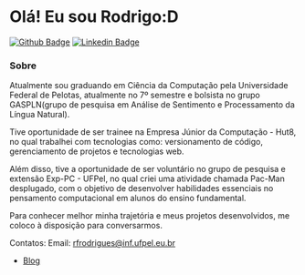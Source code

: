 # Olá! Eu sou Rodrigo:D

[![Github Badge](https://img.shields.io/badge/-Github-000?style=flat-square&logo=Github&logoColor=white&link=https://https://github.com/rferreirarodrigues)](https://github.com/rferreirarodrigues)
[![Linkedin Badge](https://img.shields.io/badge/-LinkedIn-blue?style=flat-square&logo=Linkedin&logoColor=white&link=https://www.linkedin.com/in/rodrigo-rodrigues-534039206/)](https://www.linkedin.com/in/rodrigo-rodrigues-534039206/)

### Sobre
Atualmente sou graduando em Ciência da Computação pela Universidade Federal de Pelotas, atualmente no 7º semestre e bolsista no grupo GASPLN(grupo de pesquisa em Análise de Sentimento e Processamento da Língua Natural).

Tive oportunidade de ser trainee na Empresa Júnior da Computação - Hut8, no qual trabalhei com tecnologias como: versionamento de código, gerenciamento de projetos e tecnologias web.

Além disso, tive a oportunidade de ser voluntário no grupo de pesquisa e extensão Exp-PC - UFPel, no qual criei uma atividade chamada Pac-Man desplugado, com o objetivo de desenvolver habilidades essenciais no pensamento computacional em alunos do ensino fundamental.

Para conhecer melhor minha trajetória e meus projetos desenvolvidos, me coloco à disposição para conversarmos.

Contatos:
Email: rfrodrigues@inf.ufpel.eu.br

- [Blog](https://rferreirarodrigues.github.io/rferreirarodrigues.github.io/)
